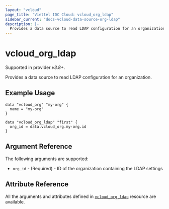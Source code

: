 ```yaml
---
layout: "vcloud"
page_title: "Viettel IDC Cloud: vcloud_org_ldap"
sidebar_current: "docs-vcloud-data-source-org-ldap"
description: |-
  Provides a data source to read LDAP configuration for an organization.
---
```


# vcloud\_org\_ldap

Supported in provider *v3.8+*.

Provides a data source to read LDAP configuration for an organization.

## Example Usage

```hcl
data "vcloud_org" "my-org" {
  name = "my-org"
}

data "vcloud_org_ldap" "first" {
  org_id = data.vcloud_org.my-org.id
}
```

## Argument Reference

The following arguments are supported:

* `org_id` - (Required)  - ID of the organization containing the LDAP settings

## Attribute Reference

All the arguments and attributes defined in
[`vcloud_org_ldap`](/providers/vmware/vcloud/latest/docs/resources/org_ldap) resource are available.

